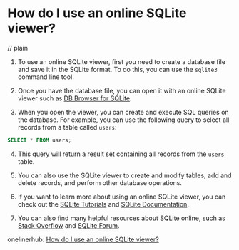 # How do I use an online SQLite viewer?
// plain

1. To use an online SQLite viewer, first you need to create a database file and save it in the SQLite format. To do this, you can use the `sqlite3` command line tool.

2. Once you have the database file, you can open it with an online SQLite viewer such as [DB Browser for SQLite](https://sqlitebrowser.org/).

3. When you open the viewer, you can create and execute SQL queries on the database. For example, you can use the following query to select all records from a table called `users`:

```sql
SELECT * FROM users;
```

4. This query will return a result set containing all records from the `users` table.

5. You can also use the SQLite viewer to create and modify tables, add and delete records, and perform other database operations.

6. If you want to learn more about using an online SQLite viewer, you can check out the [SQLite Tutorials](https://www.sqlitetutorial.net/) and [SQLite Documentation](https://www.sqlite.org/docs.html).

7. You can also find many helpful resources about SQLite online, such as [Stack Overflow](https://stackoverflow.com/questions/tagged/sqlite) and [SQLite Forum](https://www.sqlite.org/forum/).

onelinerhub: [How do I use an online SQLite viewer?](https://onelinerhub.com/sqlite/how-do-i-use-an-online-sqlite-viewer)